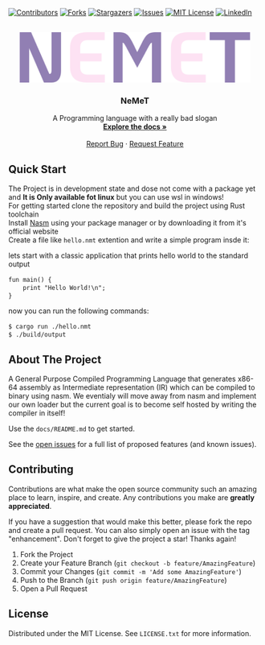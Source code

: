 <a name="readme-top"></a>

[![Contributors][contributors-shield]][contributors-url]
[![Forks][forks-shield]][forks-url]
[![Stargazers][stars-shield]][stars-url]
[![Issues][issues-shield]][issues-url]
[![MIT License][license-shield]][license-url]
[![LinkedIn][linkedin-shield]][linkedin-url]

<!-- PROJECT LOGO -->
<br />
<div align="center">
  <a href="https://github.com/mahanfarzaneh2000/nemet">
    <img src="assets/NEMET.png" alt="NEMET - nemet programming language" height="100">
  </a>

  <h3 align="center">NeMeT</h3>

  <p align="center">
    A Programming language with a really bad slogan
    <br />
    <a href="https://github.com/mahanfarzaneh2000/nemet#quick-start"><strong>Explore the docs »</strong></a>
    <br />
    <br />
    <a href="https://github.com/mahanfarzaneh2000/nemet/issues">Report Bug</a>
    ·
    <a href="https://github.com/mahanfarzaneh2000/nemet/issues">Request Feature</a>
  </p>
</div>

## Quick Start
The Project is in development state and dose not come with a package yet and **It is Only available fot linux** but you can use wsl in windows!
<br />
For getting started clone the repository and build the project using Rust toolchain
<br />
Install [Nasm](https://www.nasm.org/) using your package manager or by downloading it from it's official website
<br />
Create a file like ```hello.nmt``` extention and write a simple program insde it:

lets start with a classic application that prints hello world to the standard output
``` nmt
fun main() {
    print "Hello World!\n";
}
```
now you can run the following commands:

``` shell
$ cargo run ./hello.nmt
$ ./build/output
```

## About The Project

A General Purpose Compiled Programming Language that generates x86-64 assembly as Intermediate representation (IR) which can be compiled to binary using nasm.
We eventialy will move away from nasm and implement our own loader but the current goal is to become self hosted by writing the compiler in itself!

Use the `docs/README.md` to get started.

See the [open issues](https://github.com/othneildrew/Best-README-Template/issues) for a full list of proposed features (and known issues).


## Contributing

Contributions are what make the open source community such an amazing place to learn, inspire, and create. Any contributions you make are **greatly appreciated**.

If you have a suggestion that would make this better, please fork the repo and create a pull request. You can also simply open an issue with the tag "enhancement".
Don't forget to give the project a star! Thanks again!

1. Fork the Project
2. Create your Feature Branch (`git checkout -b feature/AmazingFeature`)
3. Commit your Changes (`git commit -m 'Add some AmazingFeature'`)
4. Push to the Branch (`git push origin feature/AmazingFeature`)
5. Open a Pull Request

## License

Distributed under the MIT License. See `LICENSE.txt` for more information.


[contributors-shield]: https://img.shields.io/github/contributors/mahanfarzaneh2000/nemet.svg?style=for-the-badge
[contributors-url]: https://github.com/mahanfarzaneh2000/nemet/graphs/contributors
[forks-shield]: https://img.shields.io/github/forks/mahanfarzaneh2000/nemet.svg?style=for-the-badge
[forks-url]: https://github.com/mahanfarzaneh2000/nemet/network/members
[stars-shield]: https://img.shields.io/github/stars/mahanfarzaneh2000/nemet.svg?style=for-the-badge
[stars-url]: https://github.com/mahanfarzaneh2000/nemet/stargazers
[issues-shield]: https://img.shields.io/github/issues/mahanfarzaneh2000/nemet.svg?style=for-the-badge
[issues-url]: https://github.com/mahanfarzaneh2000/nemet/issues
[license-shield]: https://img.shields.io/github/license/mahanfarzaneh2000/nemet.svg?style=for-the-badge
[license-url]: https://github.com/mahanfarzaneh2000/nemet/blob/master/LICENSE.txt
[linkedin-shield]: https://img.shields.io/badge/-LinkedIn-black.svg?style=for-the-badge&logo=linkedin&colorB=555
[linkedin-url]: https://linkedin.com/in/mahanfarzaneh
[product-screenshot]: assets/nemet.png
